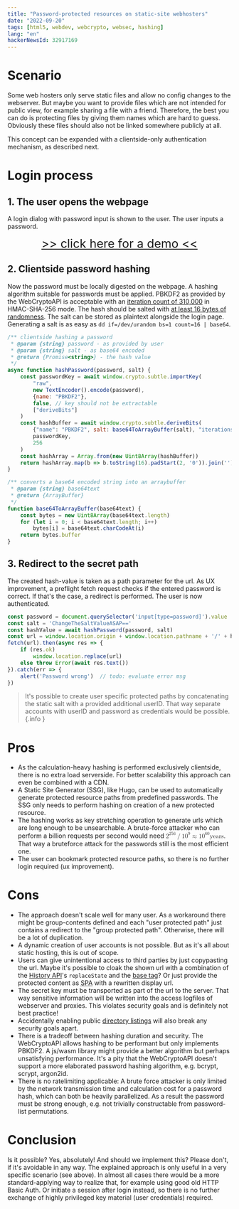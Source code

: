 ```yaml
---
title: "Password-protected resources on static-site webhosters"
date: "2022-09-20"
tags: [html5, webdev, webcrypto, websec, hashing]
lang: "en"
hackerNewsId: 32917169
---
```


# Scenario

Some web hosters only serve static files and allow no config changes to the webserver. But maybe you want to provide files which are not intended for public view, for example sharing a file with a friend. Therefore, the best you can do is protecting files by giving them names which are hard to guess. Obviously these files should also not be linked somewhere publicly at all.

This concept can be expanded with a clientside-only authentication mechanism, as described next.

# Login process

## 1. The user opens the webpage

A login dialog with password input is shown to the user. The user inputs a password.

<div style="text-align: center; font-size: 20pt">
  <a href="demo" target="_blank">&gt;&gt; click here for a demo &lt;&lt;</a>
</div>

## 2. Clientside password hashing

Now the password must be locally digested on the webpage. A hashing algorithm suitable for passwords must be applied. PBKDF2 as provided by the WebCryptoAPI is acceptable with an [iteration count of 310,000](https://cheatsheetseries.owasp.org/cheatsheets/Password_Storage_Cheat_Sheet.html) in HMAC-SHA-256 mode. The hash should be salted with [at least 16 bytes of randomness](https://developer.mozilla.org/en-US/docs/Web/API/Pbkdf2Params). The salt can be stored as plaintext alongside the login page. Generating a salt is as easy as `dd if=/dev/urandom bs=1 count=16 | base64`.

```javascript
/** clientside hashing a password
 * @param {string} password - as provided by user
 * @param {string} salt - as base64 encoded
 * @return {Promise<string>} - the hash value
 */
async function hashPassword(password, salt) {
    const passwordKey = await window.crypto.subtle.importKey(
        "raw",
        new TextEncoder().encode(password),
        {name: "PBKDF2"},
        false, // key should not be extractable
        ["deriveBits"]
    )
    const hashBuffer = await window.crypto.subtle.deriveBits(
        {"name": "PBKDF2", salt: base64ToArrayBuffer(salt), "iterations": 310_000, "hash": "SHA-256"},
        passwordKey,
        256
    )
    const hashArray = Array.from(new Uint8Array(hashBuffer))
    return hashArray.map(b => b.toString(16).padStart(2, '0')).join('').toUpperCase()
}

/** converts a base64 encoded string into an arraybuffer
 * @param {string} base64text
 * @return {ArrayBuffer}
 */
function base64ToArrayBuffer(base64text) {
    const bytes = new Uint8Array(base64text.length)
    for (let i = 0; i < base64text.length; i++)
        bytes[i] = base64text.charCodeAt(i)
    return bytes.buffer
}
```

## 3. Redirect to the secret path

The created hash-value is taken as a path parameter for the url. As UX improvement, a preflight fetch request checks if the entered password is correct. If that's the case, a redirect is performed. The user is now authenticated.

```javascript
const password = document.querySelector('input[type=password]').value
const salt = 'ChangeTheSaltValueASAP=='
const hashValue = await hashPassword(password, salt)
const url = window.location.origin + window.location.pathname + '/' + hashValue
fetch(url).then(async res => {
    if (res.ok)
        window.location.replace(url)
    else throw Error(await res.text())
}).catch(err => {
    alert('Password wrong')  // todo: evaluate error msg
})
```

> It's possible to create user specific protected paths by concatenating the static salt with a provided additional userID. That way separate accounts with userID and password as credentials would be possible.
> {.info }

# Pros

* As the calculation-heavy hashing is performed exclusively clientside, there is no extra load serverside. For better scalability this approach can even be combined with a CDN.
* A Static Site Generator (SSG), like Hugo, can be used to automatically generate protected resource paths from predefined passwords. The SSG only needs to perform hashing on creation of a new protected resource.
* The hashing works as key stretching operation to generate urls which are long enough to be unsearchable.
  A brute-force attacker who can perform a billion requests per second would need <math>
  <msup>
  <mi>2</mi>
  <mrow>
  <mn>256</mn>
  </mrow>
  </msup>
  <mo>/</mo>
  <msup>
  <mi>10</mi>
  <mrow>
  <mn>9</mn>
  </mrow>
  </msup>
  <mo>&asymp;</mo>
  <msup>
  <mi>10</mi>
  <mrow>
  <mn>60</mn>
  </mrow>
  </msup> <mi> years</mi>
  </math>. That way a bruteforce attack for the passwords still is the most efficient one.
* The user can bookmark protected resource paths, so there is no further login required (ux improvement).

# Cons

* The approach doesn't scale well for many user. As a workaround there might be group-contents defined and each "user protected path" just contains a redirect to the "group protected path". Otherwise, there will be a lot of duplication.
* A dynamic creation of user accounts is not possible. But as it's all about static hosting, this is out of scope.
* Users can give unintentional access to third parties by just copypasting the url. Maybe it's possible to cloak the shown url with a combination of the [History API](https://developer.mozilla.org/en-US/docs/Web/API/History_API)'s `replaceState` and the [base tag](https://developer.mozilla.org/en-US/docs/Web/HTML/Element/base)? Or just provide the protected content as <abbr title="Single Page Application">SPA</abbr> with a rewritten display url.
* The secret key must be transported as part of the url to the server. That way sensitive information will be written into the access logfiles of webserver and proxies. This violates security goals and is definitely not best practice!
* Accidentally enabling public [directory listings](https://nginx.org/en/docs/http/ngx_http_autoindex_module.html) will also break any security goals apart.
* There is a tradeoff between hashing duration and security. The WebCryptoAPI allows hashing to be performant but only implements PBKDF2. A js/wasm library might provide a better algorithm but perhaps unsatisfying performance. It's a pity that the WebCryptoAPI doesn't support a more elaborated password hashing algorithm, e.g. bcrypt, scrypt, argon2id.
* There is no ratelimiting applicable: A brute force attacker is only limited by the network transmission time and calculation cost for a password hash, which can both be heavily parallelized. As a result the password must be strong enough, e.g. not trivially constructable from password-list permutations.

# Conclusion

Is it possible? Yes, absolutely! And should we implement this? Please don't, if it's avoidable in any way. The explained approach is only useful in a very specific scenario (see above). In almost all cases there would be a more standard-applying way to realize that, for example using good old HTTP Basic Auth. Or initiate a session after login instead, so there is no further exchange of highly privileged key material (user credentials) required.

